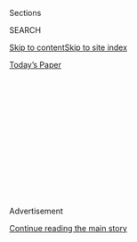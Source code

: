 <div id="app">

<div>

<div>

<div>

<div class="NYTAppHideMasthead css-1q2w90k e1suatyy0">

<div class="section css-ui9rw0 e1suatyy2">

<div class="css-eph4ug er09x8g0">

<div class="css-6n7j50">

</div>

<span class="css-1dv1kvn">Sections</span>

<div class="css-10488qs">

<span class="css-1dv1kvn">SEARCH</span>

</div>

[Skip to content](#site-content)[Skip to site
index](#site-index)

</div>

<div class="css-10698na e1huz5gh0">

</div>

</div>

<div id="masthead-bar-one" class="section hasLinks css-15hmgas e1csuq9d3">

<div class="css-uqyvli e1csuq9d0">

</div>

<div class="css-1uqjmks e1csuq9d1">

</div>

<div class="css-9e9ivx">

[](https://myaccount.nytimes3xbfgragh.onion/auth/login?response_type=cookie&client_id=vi)

</div>

<div class="css-1bvtpon e1csuq9d2">

[Today’s
Paper](https://www.nytimes3xbfgragh.onion/section/todayspaper)

</div>

</div>

</div>

</div>

<div data-aria-hidden="false">

<div id="site-content" data-role="main">

<div>

<div class="css-1aor85t" style="opacity:0.000000001;z-index:-1;visibility:hidden">

<div class="css-1hqnpie">

<div class="css-epjblv">

<span class="css-100wwgy">The Female Couples Remaking the Restaurant
Industry</span>

</div>

<div class="css-k008qs">

<div class="css-o5pzib">

<span class="css-18z7m18"></span>

<div>

</div>

</div>

<span class="css-1n6z4y">https://nyti.ms/2GmMLCV</span>

<div class="css-1705lsu">

<div class="css-4xjgmj">

<div class="css-4skfbu" data-role="toolbar" data-aria-label="Social Media Share buttons, Save button, and Comments Panel with current comment count" data-testid="share-tools">

  - 
  - 
  - 
  - 
    
    <div class="css-6n7j50">
    
    </div>

  - 

</div>

</div>

</div>

</div>

</div>

</div>

<div class="css-13pd83m">

</div>

<div id="top-wrapper" class="css-1sy8kpn">

<div id="top-slug" class="css-l9onyx">

Advertisement

</div>

[Continue reading the main
story](#after-top)

<div class="ad top-wrapper" style="text-align:center;height:100%;display:block;min-height:250px">

<div id="top" class="place-ad" data-position="top" data-size-key="top">

</div>

</div>

<div id="after-top">

</div>

</div>

<div id="sponsor-wrapper" class="css-1hyfx7x">

<div id="sponsor-slug" class="css-19vbshk">

Supported by

</div>

[Continue reading the main
story](#after-sponsor)

<div id="sponsor" class="ad sponsor-wrapper" style="text-align:center;height:100%;display:block">

</div>

<div id="after-sponsor">

</div>

</div>

[Food Matters](/column/food-matters "Food Matters")

<div class="css-1vkm6nb ehdk2mb0">

# The Female Couples Remaking the Restaurant Industry

</div>

<div class="css-79elbk" data-testid="photoviewer-wrapper">

<div class="css-z3e15g" data-testid="photoviewer-wrapper-hidden">

</div>

<div class="css-1a48zt4 ehw59r15" data-testid="photoviewer-children">

![<span class="css-1l9o2ey e13ogyst0" data-aria-hidden="true">From left:
Rita Sodi, Deborah VanTrece, Jocelyn Guest, Lorraine Lane, Jody Williams
and Erika Nakamura — seen here with a bounty of their favorite dishes —
are part of the growing cohort of female couples who run
restaurants.</span><span class="css-1nlbvxy e1z0qqy90" itemprop="copyrightHolder"><span class="css-1ly73wi e1tej78p0">Credit...</span><span><span>Photograph
by David Chow. Set design by Suzy
Kim</span></span></span>](https://static01.graylady3jvrrxbe.onion/images/2018/04/27/t-magazine/27tmag-chefs-slide-6289/27tmag-chefs-slide-6289-articleLarge.jpg?quality=75&auto=webp&disable=upscale)

</div>

</div>

<div class="css-xt80pu e12qa4dv0">

<div class="css-18e8msd">

<div class="css-vp77d3 epjyd6m0">

<div class="css-1baulvz">

By <span class="css-1baulvz last-byline" itemprop="name">Ligaya
Mishan</span>

</div>

</div>

  - May 16,
    2018

  - 
    
    <div class="css-4xjgmj">
    
    <div class="css-d8bdto" data-role="toolbar" data-aria-label="Social Media Share buttons, Save button, and Comments Panel with current comment count" data-testid="share-tools">
    
      - 
      - 
      - 
      - 
        
        <div class="css-6n7j50">
        
        </div>
    
      - 
    
    </div>
    
    </div>

</div>

</div>

<div class="section meteredContent css-1r7ky0e" name="articleBody" itemprop="articleBody">

<div class="css-1fanzo5 StoryBodyCompanionColumn">

<div class="css-53u6y8">

On a cold February morning, Erika Nakamura, 37, studious in gold
wire-rim glasses, quietly shaved panels of beef with a blade curved like
a scimitar. Standing close, hair tucked under a backward baseball cap,
Jocelyn Guest, 34, alternated between a hook and a short skinny knife,
frenching a cavernous rack of lamb to expose the bones and make it
“prettier,” she said.

In 2016, the two women opened White Gold Butchers, a meat shop and
restaurant on Manhattan’s Upper West Side. They joined an increasing
cohort of American women at the helm of their own establishments. And
they became part of a vanguard of female couples who are changing the
notion of a mom-and-pop. Their emergence comes at a critical moment: In
the past seven months, a number of male chefs and restaurateurs have
been accused by former employees of making unwanted advances and
fostering work environments in which men felt at liberty to grope women
on staff. (Among them was Ken Friedman, whose restaurant group includes
White Gold; no allegations of misconduct have been made there, and he
declined to comment for this piece.)

These stories are part of a larger pattern of brutality built into the
bones of professional kitchens, many of which follow some form of the
brigade de cuisine — essentially a caste system that was devised by the
19th-century French chef Auguste Escoffier, an army veteran, to mirror
the military’s unyielding chain of command. In the classic hierarchy,
every member of the kitchen was assigned a rank and value, from
apprentice to commis to the chefs de partie, and held accountable for
individual components of a dish, each owing unquestioning fealty to
tiers of superiors, rising upward to the chef. How else could the back
of the house survive the inferno of a Saturday night, with all the
burners on full blast, the printer rat-a-tatting tickets and half the
proteins 86’ed? In battle, souls are forged. Never mind that, along the
way, a cook might get branded by a white-hot spoon pressed into the
flesh.

For much of the brigade’s existence, its members have been almost
exclusively male. But this doesn’t mean that the system is intrinsically
patriarchal. Men claim no monopoly on abuses of power in the kitchen —
several high-profile female chefs have been named in lawsuits — although
men are more likely than women to be given the power to abuse. And the
presence of women at the top has not always protected restaurant workers
from harassment, as was the case at New York’s gastropub the Spotted
Pig, where chef April Bloomfield has since apologized for not knowing
the extent of co-owner Friedman’s behavior.

</div>

</div>

<div class="css-1fanzo5 StoryBodyCompanionColumn">

<div class="css-53u6y8">

But it’s worth asking whether there’s a difference in restaurants run
entirely by women — particularly ones run by female couples linked in
life as in work, who consciously model collaboration from the top down.
Might they suggest a better way?

Preeti Mistry, 41, was determined to banish the ghosts of kitchens past
when she opened the Indian pizzeria Navi Kitchen in the Bay Area in 2017
with her wife, Ann Nadeau, 43. No longer would a cook need to stow a
paring knife in her back pocket — as Mistry did early in her career — to
whip out if a guy on the line tried to cop a feel. There would be no
hazing in the walk-in, no obscene tirades, no employees going home to
cry their eyes out. Above all, no one would rule by fear, perhaps the
most radical break from the brigade. “When a 6-foot-2 white guy is red
in the face, screaming expletives,” Mistry says, “someone else might see
their football coach or their dad” — that is, an exemplar of tough love.
Instead, as a small-statured, queer woman of color, she felt threatened.

Mentors were few for these lesbian chefs as they came up the ranks; it
seemed that a male chef was more likely to give opportunities to a male
cook in whom he saw a younger version of himself. Some of the women felt
pressure to act “butch” in order to fit in. “It evened the playing
field,” says Elise Kornack, 31, who until last year ran the tasting menu
restaurant Take Root in Brooklyn with her wife, Anna Hieronimus, 31. For
Deborah VanTrece, 58, who owns Twisted Soul Cookhouse & Pours in Atlanta
with her wife, Lorraine Lane, 50, the situation is now reversed, with
few men applying for jobs in her kitchen: “They tell me, the idea of
working under a lady chef — they just can’t get with it.” At the modern
Japanese restaurant n/naka in Los Angeles, where Niki Nakayama, 43,
cooks alongside her wife and sous-chef, Carole Iida-Nakayama, 40, the
men who are hired tend to have sisters (so they’re accustomed to
following women’s orders).

Now mentors themselves, these women are mindful of nourishing their
employees’ careers. “We’re just a steppingstone,” says Jody Williams,
who opened the Mediterranean-inflected Via Carota in Manhattan’s West
Village in 2014 with her partner and fellow chef Rita Sodi, both in
their early 50s. Nakayama seeks to preserve a meditative atmosphere at
her restaurant, in which cooks have a chance to “learn and be bored, and
have that boredom turn into mastery” — essential for a kaiseki meal that
unfolds in delicate stanzas and infinitesimal details including beads of
ponzu gel set with the precision of a chemist’s pipette.

When straight couples run restaurants, often it’s the man who takes the
mantle of chef while the woman welcomes guests in the front of house or
focuses on pastry. This reflects an industry-wide ratio: Only a fifth of
chefs and head cooks in the U.S. are women, according to 2017 Bureau of
Labor statistics. The dynamic for gay women collaborating at the top is
different, as all roles are open, including those usually ascribed to
men. Yet one difficulty of dual leadership is sorting out who’s actually
in charge. At Twisted Soul, Lane, who composes a cocktail list to match
the Southern cuisine, acknowledges the hierarchy with a laugh: “Here
comes the chef, she’s the talent” — meaning VanTrece. One partner might
handle equipment and inventory, the other payroll and finances. Still,
employees can be confused when taught opposing techniques — for making
porchetta at White Gold, say, or shaving Parmesan at Via Carota. Sodi
once arrived at work to find a dish slightly altered from her
instructions. “I said, ‘Jody?’ and the cook said yes,” she recalled. A
call home was placed, a compromise reached.

</div>

</div>

<div class="css-1fanzo5 StoryBodyCompanionColumn">

<div class="css-53u6y8">

Sodi and Williams are both stubborn enough that they “try not to be
together in the kitchen,” Sodi says wryly. Fortunately, each owns her
own restaurant (Williams oversees the French bistro Buvette; Sodi runs
the Tuscan restaurant I Sodi) in addition to Via Carota, where they
schedule themselves on alternating shifts. Still, in emergencies they
sublimate their egos and jump on the line to help each other. “We have
differences of opinion,” Williams says. “But we can finish each other’s
plates, sentences, thoughts.” Before they opened Via Carota, they rarely
saw each other — a common complaint for couples in the restaurant
industry. By choosing to work together, these women have found a way to
give priority to their family life without curtailing their ambitions.

“There was once in the western parts of Libya ... a race which was ruled
by women and followed a manner of life unlike that which prevails among
us,” wrote the Greek historian Diodorus Siculus in the first century
B.C. He was speaking of that tribe of women warriors, the Amazons, who
according to myth founded a dominion that required no input from men,
beyond some brief assistance in propagating the species and raising
children. The story has always sounded improbable: How could women,
whether in the savage ancient world or today’s slightly more civilized
one, ever hold all the positions of power and make all the rules? What
would those rules be?

The women who run these restaurants are figuring it out. “We’re trying
to create a different kind of environment that doesn’t exist outside our
four walls,” Nadeau says. None of these places are utopias, and
unlearning behavior is an ongoing struggle. “You wake one day and
realize, I really yelled at that kid and I don’t know why,” Nakamura
says. At Twisted Soul, “it isn’t all sugar-coated,” VanTrece says. But
there’s a give-and-take that she thinks might not happen in a
predominantly male kitchen: “If you cry on the line, I’m O.K. with it.”

Eliminating hierarchy entirely is difficult and perhaps not even
desirable, but productive change begins with the premise that the staff
is an ensemble in which “nobody is dispensable,” Williams says; as she
sees it, even her dishwashers are training to one day become chefs.
Nakamura and Guest, who left White Gold in March and moved north of the
city, made a point of hiring a group of peers whom they considered
equals in skill. The shop was an intimate setting — anybody walking in
the tight space behind the butchers had to warn them first or risk
getting accidentally stabbed — and Guest hoped the quality of their work
always reflected genuine camaraderie: “Don’t do anything because I said
so but because we’re a family.” It’s a spirit that spilled over to their
customers, who brought them canned pâtés from trips abroad and hand-knit
mittens at Christmas.

It once was enough for a restaurant to simply serve great food; no one
had to think about the anonymous, invisible serfs who made it. In
Mistry’s first years as a cook, she toiled in a basement assembling
canapés for models and movie stars: “They don’t know you exist, and if
they did, they wouldn’t care.” But now diners do care. Some question
whether they should patronize establishments reputed to have enabled
sexual harassment. Others are choosing to support a different kind of
restaurant — one where chefs make a safe working environment not a goal
but a baseline; where employees, regardless of gender, orientation or
ethnicity, can thrive. As historian Adrienne Mayor wrote in her 2014
study “The Amazons,” looking back on the society in which women ruled,
“The surprise answer to the question of who will be dominated and
tamed is no one.”

Nakamura recalled an afternoon last fall when a father brought his young
daughter into White Gold. Beaming, he waved a hand at the butchers
behind the counter. “Look\!” he said. But what did he want his child to
see? Two women, smiling, holding knives. Two women with power, who know
how to use it.

</div>

</div>

</div>

<div>

</div>

<div>

</div>

<div>

</div>

<div>

<div id="bottom-wrapper" class="css-1ede5it">

<div id="bottom-slug" class="css-l9onyx">

Advertisement

</div>

[Continue reading the main
story](#after-bottom)

<div id="bottom" class="ad bottom-wrapper" style="text-align:center;height:100%;display:block;min-height:90px">

</div>

<div id="after-bottom">

</div>

</div>

</div>

</div>

</div>

## Site Index

<div>

</div>

## Site Information Navigation

  - [© <span>2020</span> <span>The New York Times
    Company</span>](https://help.nytimes3xbfgragh.onion/hc/en-us/articles/115014792127-Copyright-notice)

<!-- end list -->

  - [NYTCo](https://www.nytco.com/)
  - [Contact
    Us](https://help.nytimes3xbfgragh.onion/hc/en-us/articles/115015385887-Contact-Us)
  - [Work with us](https://www.nytco.com/careers/)
  - [Advertise](https://nytmediakit.com/)
  - [T Brand Studio](http://www.tbrandstudio.com/)
  - [Your Ad
    Choices](https://www.nytimes3xbfgragh.onion/privacy/cookie-policy#how-do-i-manage-trackers)
  - [Privacy](https://www.nytimes3xbfgragh.onion/privacy)
  - [Terms of
    Service](https://help.nytimes3xbfgragh.onion/hc/en-us/articles/115014893428-Terms-of-service)
  - [Terms of
    Sale](https://help.nytimes3xbfgragh.onion/hc/en-us/articles/115014893968-Terms-of-sale)
  - [Site
    Map](https://spiderbites.nytimes3xbfgragh.onion)
  - [Help](https://help.nytimes3xbfgragh.onion/hc/en-us)
  - [Subscriptions](https://www.nytimes3xbfgragh.onion/subscription?campaignId=37WXW)

</div>

</div>

</div>

</div>
